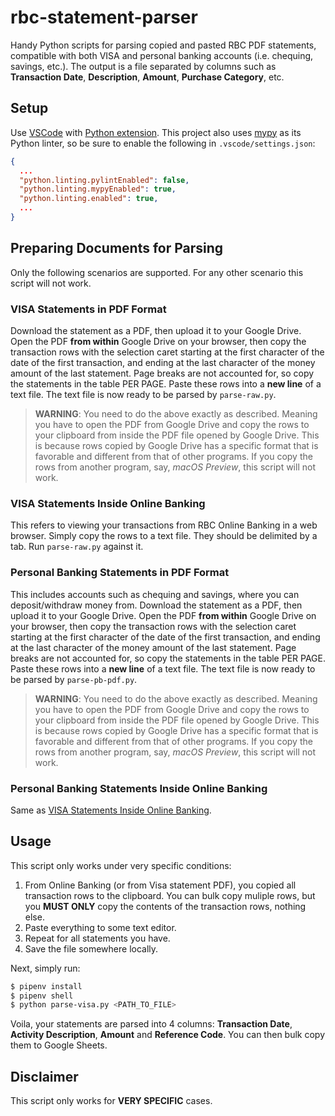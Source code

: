 # rbc-statement-parser

Handy Python scripts for parsing copied and pasted RBC PDF statements, compatible with both VISA and personal banking accounts (i.e. chequing, savings, etc.). The output is a file separated by columns such as **Transaction Date**, **Description**, **Amount**, **Purchase Category**, etc.

## Setup

Use [VSCode](https://code.visualstudio.com/) with [Python extension](https://marketplace.visualstudio.com/itemdetails?itemName=ms-python.python). This project also uses [mypy](http://mypy-lang.org/) as its Python linter, so be sure to enable the following in `.vscode/settings.json`:

```json
{
  ...
  "python.linting.pylintEnabled": false,
  "python.linting.mypyEnabled": true,
  "python.linting.enabled": true,
  ...
}
```

## Preparing Documents for Parsing

Only the following scenarios are supported. For any other scenario this script will not work.

### VISA Statements in PDF Format

Download the statement as a PDF, then upload it to your Google Drive. Open the PDF **from within** Google Drive on your browser, then copy the transaction rows with the selection caret starting at the first character of the date of the first transaction, and ending at the last character of the money amount of the last statement. Page breaks are not accounted for, so copy the statements in the table PER PAGE. Paste these rows into a **new line** of a text file. The text file is now ready to be parsed by `parse-raw.py`.

> **WARNING**: You need to do the above exactly as described. Meaning you have to open the PDF from Google Drive and copy the rows to your clipboard from inside the PDF file opened by Google Drive. This is because rows copied by Google Drive has a specific format that is favorable and different from that of other programs. If you copy the rows from another program, say, *macOS Preview*, this script will not work.

### VISA Statements Inside Online Banking

This refers to viewing your transactions from RBC Online Banking in a web browser. Simply copy the rows to a text file. They should be delimited by a tab. Run `parse-raw.py` against it.

### Personal Banking Statements in PDF Format

This includes accounts such as chequing and savings, where you can deposit/withdraw money from. Download the statement as a PDF, then upload it to your Google Drive. Open the PDF **from within** Google Drive on your browser, then copy the transaction rows with the selection caret starting at the first character of the date of the first transaction, and ending at the last character of the money amount of the last statement. Page breaks are not accounted for, so copy the statements in the table PER PAGE. Paste these rows into a **new line** of a text file. The text file is now ready to be parsed by `parse-pb-pdf.py`.

> **WARNING**: You need to do the above exactly as described. Meaning you have to open the PDF from Google Drive and copy the rows to your clipboard from inside the PDF file opened by Google Drive. This is because rows copied by Google Drive has a specific format that is favorable and different from that of other programs. If you copy the rows from another program, say, *macOS Preview*, this script will not work.

### Personal Banking Statements Inside Online Banking

Same as [VISA Statements Inside Online Banking](#visa-statements-inside-online-banking).

## Usage

This script only works under very specific conditions:

1. From Online Banking (or from Visa statement PDF), you copied all transaction rows to the clipboard. You can bulk copy muliple rows, but you **MUST ONLY** copy the contents of the transaction rows, nothing else.
2. Paste everything to some text editor.
3. Repeat for all statements you have.
4. Save the file somewhere locally.

Next, simply run:

```sh
$ pipenv install
$ pipenv shell
$ python parse-visa.py <PATH_TO_FILE>
```

Voila, your statements are parsed into 4 columns: **Transaction Date**, **Activity Description**, **Amount** and **Reference Code**. You can then bulk copy them to Google Sheets.

## Disclaimer

This script only works for **VERY SPECIFIC** cases.
